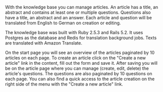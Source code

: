 With the knowledge base you can manage articles. An article has a title, an abstract and contains at least one or multiple questions. Questions also have a title, an abstract and an answer. Each article and question will be translated from English to German on creation or editing.

The knowledge base was built with Ruby 2.5.3 and Rails 5.2. It uses Postgres as the database and Redis for translation background jobs. Texts are translated with Amazon Translate.

On the start page you will see an overview of the articles paginated by 10 articles on each page. To create an article click on the "Create a new article" link in the content, fill out the form and save it. After saving you will be on the article page where you can manage (create, edit, delete) the article's questions. The questions are also paginated by 10 questions on each page.
You can also find a quick access to the article creation on the right side of the menu with the "Create a new article" link.
